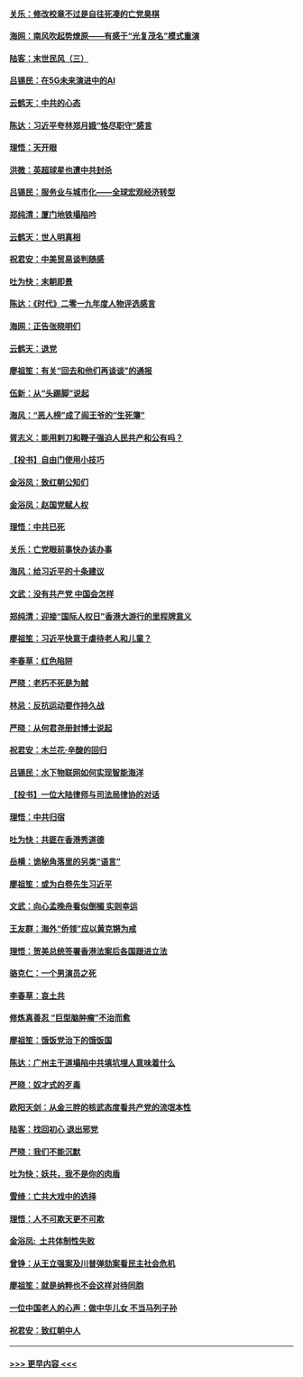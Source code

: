 #### [关乐：修改校章不过是自往死凑的亡党臭棋](../pages/nsc993/n11735097.md?t=12210255) 
#### [海网：南风吹起势燎原——有感于“光复茂名”模式重演](../pages/nsc993/n11732308.md?t=12210255) 
#### [陆客：末世民风（三）](../pages/nsc993/n11732211.md?t=12210255) 
#### [吕锡民：在5G未来演进中的AI](../pages/nsc993/n11730010.md?t=12210255) 
#### [云鹤天：中共的心态](../pages/nsc993/n11729906.md?t=12210255) 
#### [陈达：习近平夸林郑月娥“恪尽职守”感言](../pages/nsc993/n11729881.md?t=12210255) 
#### [理悟：天开眼](../pages/nsc993/n11729699.md?t=12210255) 
#### [洪微：英超球星也遭中共封杀](../pages/nsc993/n11727243.md?t=12210255) 
#### [吕锡民：服务业与城市化——全球宏观经济转型](../pages/nsc993/n11725845.md?t=12210255) 
#### [郑纯清：厦门地铁塌陷吟](../pages/nsc993/n11725813.md?t=12210255) 
#### [云鹤天：世人明真相](../pages/nsc993/n11725621.md?t=12210255) 
#### [祝君安：中美贸易谈判随感](../pages/nsc993/n11725609.md?t=12210255) 
#### [吐为快：末朝即景](../pages/nsc993/n11723365.md?t=12210255) 
#### [陈达：《时代》二零一九年度人物评选感言](../pages/nsc993/n11723337.md?t=12210255) 
#### [海网：正告张晓明们](../pages/nsc993/n11723228.md?t=12210255) 
#### [云鹤天：退党](../pages/nsc993/n11723056.md?t=12210255) 
#### [廖祖笙：有关“回去和他们再谈谈”的通报](../pages/nsc993/n11722442.md?t=12210255) 
#### [伍新：从“头踢脚”说起](../pages/nsc993/n11722429.md?t=12210255) 
#### [海风：“恶人榜”成了阎王爷的“生死簿”](../pages/nsc993/n11722272.md?t=12210255) 
#### [胥志义：能用剌刀和鞭子强迫人民共产和公有吗？](../pages/nsc993/n11720569.md?t=12210255) 
#### [【投书】自由门使用小技巧](../pages/nsc993/n11720180.md?t=12210255) 
#### [金浴凤：致红朝公知们](../pages/nsc993/n11720563.md?t=12210255) 
#### [金浴凤：赵国党赋人权](../pages/nsc993/n11720533.md?t=12210255) 
#### [理悟：中共已死](../pages/nsc993/n11720233.md?t=12210255) 
#### [关乐：亡党眼前事快办该办事](../pages/nsc993/n11719160.md?t=12210255) 
#### [海风：给习近平的十条建议](../pages/nsc993/n11717616.md?t=12210255) 
#### [文武：没有共产党 中国会怎样](../pages/nsc993/n11717584.md?t=12210255) 
#### [郑纯清：迎接“国际人权日”香港大游行的里程牌意义](../pages/nsc993/n11717417.md?t=12210255) 
#### [廖祖笙：习近平快意于虐待老人和儿童？](../pages/nsc993/n11715313.md?t=12210255) 
#### [李春草：红色陷阱](../pages/nsc993/n11715029.md?t=12210255) 
#### [严晓：老朽不死是为贼](../pages/nsc993/n11712910.md?t=12210255) 
#### [林忌：反抗运动要作持久战](../pages/nsc993/n11712623.md?t=12210255) 
#### [严晓：从何君尧册封博士说起](../pages/nsc993/n11712465.md?t=12210255) 
#### [祝君安：木兰花·辛酸的回归](../pages/nsc993/n11712381.md?t=12210255) 
#### [吕锡民：水下物联网如何实现智能海洋](../pages/nsc993/n11711158.md?t=12210255) 
#### [【投书】一位大陆律师与司法局律协的对话](../pages/nsc993/n11709675.md?t=12210255) 
#### [理悟：中共归宿](../pages/nsc993/n11710059.md?t=12210255) 
#### [吐为快：共匪在香港秀道德](../pages/nsc993/n11709979.md?t=12210255) 
#### [岳横：诡秘角落里的另类“语言”](../pages/nsc993/n11709792.md?t=12210255) 
#### [廖祖笙：或为白卷先生习近平](../pages/nsc993/n11708330.md?t=12210255) 
#### [文武：向心孟晚舟看似倒楣 实则幸运](../pages/nsc993/n11708236.md?t=12210255) 
#### [王友群：海外“侨领”应以黄克锵为戒](../pages/nsc993/n11706176.md?t=12210255) 
#### [理悟：贺美总统签署香港法案后各国跟进立法](../pages/nsc993/n11706853.md?t=12210255) 
#### [骆克仁：一个男演员之死](../pages/nsc993/n11706677.md?t=12210255) 
#### [李春草：哀土共](../pages/nsc993/n11706255.md?t=12210255) 
#### [修炼真善忍 “巨型脑肿瘤”不治而愈](../pages/nsc993/n11705340.md?t=12210255) 
#### [廖祖笙：饿饭党治下的饿饭国](../pages/nsc993/n11705085.md?t=12210255) 
#### [陈达：广州主干道塌陷中共填坑埋人意味着什么](../pages/nsc993/n11705046.md?t=12210255) 
#### [严晓：奴才式的歹毒](../pages/nsc993/n11704826.md?t=12210255) 
#### [欧阳天剑：从金三胖的核武态度看共产党的流氓本性](../pages/nsc993/n11702238.md?t=12210255) 
#### [陆客：找回初心 退出邪党](../pages/nsc993/n11702213.md?t=12210255) 
#### [严晓：我们不能沉默](../pages/nsc993/n11702110.md?t=12210255) 
#### [吐为快：妖共，我不是你的肉盾](../pages/nsc993/n11701366.md?t=12210255) 
#### [雪绮：亡共大戏中的选择](../pages/nsc993/n11699922.md?t=12210255) 
#### [理悟：人不可欺天更不可欺](../pages/nsc993/n11699657.md?t=12210255) 
#### [金浴凤:  土共体制性失败](../pages/nsc993/n11699361.md?t=12210255) 
#### [曾铮：从王立强案及川普弹劾案看民主社会危机](../pages/nsc993/n11699318.md?t=12210255) 
#### [廖祖笙：就是纳粹也不会这样对待同胞](../pages/nsc993/n11697658.md?t=12210255) 
#### [一位中国老人的心声：做中华儿女 不当马列子孙](../pages/nsc993/n11697525.md?t=12210255) 
#### [祝君安：致红朝中人](../pages/nsc993/n11697518.md?t=12210255) 

----
#### [ >>> 更早内容 <<< ](../indexes/nsc993-earlier.md)
